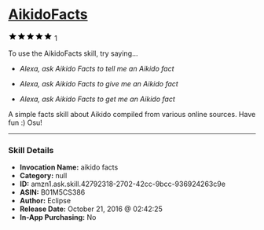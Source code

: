 # [AikidoFacts](http://alexa.amazon.com/#skills/amzn1.ask.skill.42792318-2702-42cc-9bcc-936924263c9e)
![5 stars](../../images/ic_star_black_18dp_1x.png)![5 stars](../../images/ic_star_black_18dp_1x.png)![5 stars](../../images/ic_star_black_18dp_1x.png)![5 stars](../../images/ic_star_black_18dp_1x.png)![5 stars](../../images/ic_star_black_18dp_1x.png) 1

To use the AikidoFacts skill, try saying...

* *Alexa, ask Aikido Facts to tell me an Aikido fact*

* *Alexa, ask Aikido Facts to give me an Aikido fact*

* *Alexa, ask Aikido Facts to get me an Aikido fact*

A simple facts skill about Aikido compiled from various online sources.
Have fun :)
Osu!

***

### Skill Details

* **Invocation Name:** aikido facts
* **Category:** null
* **ID:** amzn1.ask.skill.42792318-2702-42cc-9bcc-936924263c9e
* **ASIN:** B01M5CS386
* **Author:** Eclipse
* **Release Date:** October 21, 2016 @ 02:42:25
* **In-App Purchasing:** No
